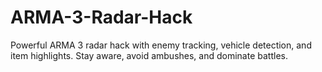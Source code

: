# ARMA-3-Radar-Hack
Powerful ARMA 3 radar hack with enemy tracking, vehicle detection, and item highlights. Stay aware, avoid ambushes, and dominate battles.
